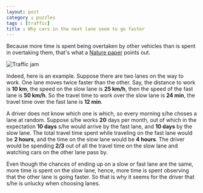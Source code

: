 ```yaml
---
layout: post
category : puzzles
tags : [traffic]
title : Why cars in the next lane seem to go faster
---
```


Because more time is spent being overtaken by other vehicles than is spent in overtaking them, that's what a [Nature paper](http://www.nature.com/nature/journal/v401/n6748/abs/401035a0.html) points out. 

![Traffic jam](http://zliobaite.github.io/assets/traffic_jam.png)

Indeed, here is an example. Suppose there are two lanes on the way to work. One lane moves twice faster than the other. Say, the distance to work is **10 km**,  the speed on the slow lane is **25 km/h**, then the speed of the fast lane is **50 km/h**. So the travel time to work over the slow lane is **24 min**, the travel time over the fast lane is **12 min**.

A driver does not know which one is which, so every morning s/he choses a lane at random. Suppose s/he works **20** days per month, out of which in the expectation **10 days** s/he would arrive by the fast lane, and **10 days** by the slow lane. The total travel time spent while traveling on the fast lane would be **2 hours**, and the time on the slow lane would be **4 hours**. The driver would be spending **2/3** out of all the travel time  on the slow lane and watching cars on the other lane pass by. 

Even though the chances of ending up on a slow or fast lane are the same, more time is spent on the slow lane, hence, more time is spent observing that the other lane is going faster. So that is why it seems for the driver that s/he is  unlucky when choosing lanes.